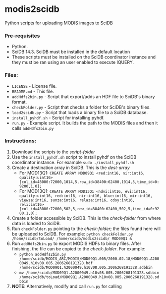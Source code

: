 modis2scidb
===========

Python scripts for uploading MODIS images to SciDB 

<h3>Pre-requisites</h3>
<ul>
<li>Python.</li>
<li>SciDB 14.3. SciDB must be installed in the default location</li>
<li>These scripts must be installed on the SciDB coordinator instance and they must be ran using an user enabled to execute IQUERY.</li>
</ul>

<h3>Files:</h3>
<ul>	
<li><code>LICENSE</code> - License file.</li>
<li><code>README.md</code> - This file.</li>
<li><code>addHdfs2bin.py</code> - Script that export/adds an HDF file to SciDB's binary format.</li>
<li><code>checkFolder.py</code> - Script that checks a folder for SciDB's binary files.</li>
<li><code>load2scidb.py</code> - Script that loads a binary file to a SciDB database.</li>
<li><code>install_pyhdf.sh</code> - Script for installing pyhdf.</li>
<li><code>run.py</code> - Example script. It builds the path to the MODIS files and then it calls <code>addHdfs2bin.py</code></li>
</ul>

<h3>Instructions:</h3>
<ol>
<li>Download the scripts to the <i>script-folder</i></li>
<li>Use the <code>install_pyhdf.sh</code> script to install pyhdf on the SciDB coordinator instance. For example <code>sudo ./install_pyhdf.sh</code></li>
<li>Create a destination array in SciDB. This is the <i>dest-array</i>
	<ul>
	<li>For MOD13Q1: <code>CREATE ARRAY MOD09Q1 &lt;red:int16, nir:int16, quality:uint16&gt; [col_id=48000:72000,1014,5,row_id=38400:62400,1014,5,time_id=0:9200,1,0];</code></li>	
	<li>For MOD13Q1: <code>CREATE ARRAY MOD13Q1 &lt;ndvi:int16, evi:int16, quality:uint16, red:int16, nir:int16, blue:int16, mir:int16, viewza:int16, sunza:int16, relaza:int16, cdoy:int16, reli:int16&gt; [col_id=48000:72000,502,5,row_id=38400:62400,502,5,time_id=0:9200,1,0];</code></li>
	</ul>
</li>
<li>Create a folder accessible by SciDB. This is the <i>check-folder</i> from where data is loaded to SciDB.</li>
<li>Run <code>checkFolder.py</code> pointing to the <i>check-folder</i>; the files found here will be uploaded to SciDB. For example: <code>python checkFolder.py /home/scidb/toLoad/ /home/scidb/modis2scidb/ MOD09Q1 &</code></li>
<li>Run <code>addHdfs2bin.py</code> to export MODIS HDFs to binary files. After finishing, the file can be copied to the <i>check-folder</i>. For example: 
	<ul>
		<li><code>python addHdfs2bin.py /home/scidb/MODIS_ARC/MODIS/MOD09Q1.005/2000.02.18/MOD09Q1.A2000049.h10v08.005.2006268191328.hdf /home/scidb/MOD09Q1.A2000049.h10v08.005.2006268191328.sdbbin</code></li>
		<li><code>mv /home/scidb/MOD09Q1.A2000049.h10v08.005.2006268191328.sdbbin /home/scidb/toLoad/MOD09Q1.A2000049.h10v08.005.2006268191328.sdbbin</code></li>
	</ul>
</li>

<li><b>NOTE</b>: Alternatively, modify and call <code>run.py</code> for calling </li>

</ol>
